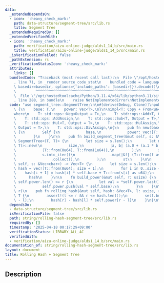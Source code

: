 ```yaml
---
data:
  _extendedDependsOn:
  - icon: ':heavy_check_mark:'
    path: data-structure/segment-tree/src/lib.rs
    title: Segment Tree
  _extendedRequiredBy: []
  _extendedVerifiedWith:
  - icon: ':heavy_check_mark:'
    path: verification/aizu-online-judge/alds1_14_b/src/main.rs
    title: verification/aizu-online-judge/alds1_14_b/src/main.rs
  _isVerificationFailed: false
  _pathExtension: rs
  _verificationStatusIcon: ':heavy_check_mark:'
  attributes:
    links: []
  bundledCode: "Traceback (most recent call last):\n  File \"/opt/hostedtoolcache/Python/3.11.4/x64/lib/python3.11/site-packages/onlinejudge_verify/documentation/build.py\"\
    , line 71, in _render_source_code_stat\n    bundled_code = language.bundle(stat.path,\
    \ basedir=basedir, options={'include_paths': [basedir]}).decode()\n          \
    \         ^^^^^^^^^^^^^^^^^^^^^^^^^^^^^^^^^^^^^^^^^^^^^^^^^^^^^^^^^^^^^^^^^^^^^^^^^^^^^^^^^\n\
    \  File \"/opt/hostedtoolcache/Python/3.11.4/x64/lib/python3.11/site-packages/onlinejudge_verify/languages/rust.py\"\
    , line 288, in bundle\n    raise NotImplementedError\nNotImplementedError\n"
  code: "use segment_tree::SegmentTree;\n\n#[derive(Debug, Clone)]\npub struct RollingHash<T>\
    \ {\n    base: T,\n    power: Vec<T>,\n}\n\nimpl<T: Copy + From<u64>> RollingHash<T>\n\
    where\n    T: std::ops::Neg<Output = T>,\n    T: std::ops::Add<T, Output = T>,\n\
    \    T: std::ops::AddAssign,\n    T: std::ops::Sub<T, Output = T>,\n    T: std::ops::SubAssign,\n\
    \    T: std::ops::Mul<T, Output = T>,\n    T: std::ops::MulAssign,\n    T: std::ops::Div<T,\
    \ Output = T>,\n    T: std::ops::DivAssign,\n{\n    pub fn new(base: T) -> Self\
    \ {\n        Self {\n            base,\n            power: vec![T::from(1u64)],\n\
    \        }\n    }\n\n    pub fn build_segment_tree(&mut self, s: &Vec<char>) ->\
    \ SegmentTree<(T, T)> {\n        let size = s.len();\n        let mut st = SegmentTree::<(T,\
    \ T)>::new(\n            size,\n            |a, b| (a.0 + (a.1 * b.0), a.1 * b.1),\n\
    \            (T::from(0u64), T::from(1u64)),\n        );\n        st.build(\n\
    \            s.into_iter()\n                .map(|&f| (T::from(f as u64), self.base))\n\
    \                .collect(),\n        );\n        st\n    }\n\n    pub fn build(&mut\
    \ self, s: &Vec<char>) -> Vec<T> {\n        let size = s.len();\n        let mut\
    \ hash = vec![T::from(0u64); size + 1];\n        for i in 0..size {\n        \
    \    hash[i + 1] = hash[i] * self.base + T::from(s[i] as u64);\n        }\n  \
    \      hash\n    }\n\n    fn build_power(&mut self, r: usize) {\n        while\
    \ self.power.len() <= r {\n            let val = *self.power.last().unwrap();\n\
    \            self.power.push(val * self.base);\n        }\n    }\n\n    // [l,\
    \ r)\n    pub fn rolling_hash(&mut self, hash: &Vec<T>, l: usize, r: usize) ->\
    \ T {\n        assert!(l <= r && r <= hash.len());\n        self.build_power(r\
    \ - l);\n        hash[r] - hash[l] * self.power[r - l]\n    }\n}\n"
  dependsOn:
  - data-structure/segment-tree/src/lib.rs
  isVerificationFile: false
  path: string/rolling-hash-segment-tree/src/lib.rs
  requiredBy: []
  timestamp: '2025-04-18 00:17:29+09:00'
  verificationStatus: LIBRARY_ALL_AC
  verifiedWith:
  - verification/aizu-online-judge/alds1_14_b/src/main.rs
documentation_of: string/rolling-hash-segment-tree/src/lib.rs
layout: document
title: Rolling Hash + Segment Tree
---
```


## Description
